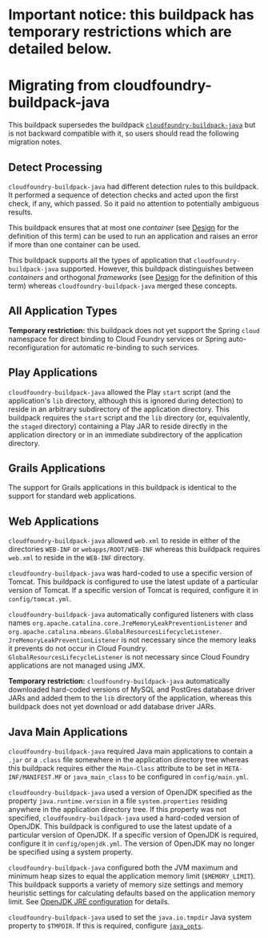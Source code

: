 # Important notice: this buildpack has temporary restrictions which are detailed below.

# Migrating from cloudfoundry-buildpack-java

This buildpack supersedes the buildpack [`cloudfoundry-buildpack-java`](https://github.com/cloudfoundry/cloudfoundry-buildpack-java) but is not backward compatible with it, so users should read the following migration notes.

## Detect Processing

`cloudfoundry-buildpack-java` had different detection rules to this buildpack.  It performed a sequence of detection checks and acted upon the first check, if any, which passed. So it paid no attention to potentially ambiguous results.

This buildpack ensures that at most one _container_ (see [Design](design.md) for the definition of this term) can be used to run an application and raises an error if more than one container can be used.

This buildpack supports all the types of application that `cloudfoundry-buildpack-java` supported.  However, this buildpack distinguishes between _containers_ and orthogonal _frameworks_ (see [Design](design.md) for the definition of this term) whereas `cloudfoundry-buildpack-java` merged these concepts.

## All Application Types

<b>Temporary restriction:</b> this buildpack does not yet support the Spring `cloud` namespace for direct binding to Cloud Foundry services or Spring auto-reconfiguration for automatic re-binding to such services.

## Play Applications

`cloudfoundry-buildpack-java` allowed the Play `start` script (and the application's `lib` directory, although this is ignored during detection) to reside in an arbitrary subdirectory of the application directory. This buildpack requires the `start` script and the `lib` directory (or, equivalently, the `staged` directory) containing a Play JAR to reside directly in the application directory or in an immediate subdirectory of the application directory.

## Grails Applications

The support for Grails applications in this buildpack is identical to the support for standard web applications.

## Web Applications

`cloudfoundry-buildpack-java` allowed `web.xml` to reside in either of the directories `WEB-INF` or `webapps/ROOT/WEB-INF` whereas this buildpack requires `web.xml` to reside in the `WEB-INF` directory.

`cloudfoundry-buildpack-java` was hard-coded to use a specific version of Tomcat.  This buildpack is configured to use the latest update of a particular version of Tomcat. If a specific version of Tomcat is required, configure it in `config/tomcat.yml`.

`cloudfoundry-buildpack-java` automatically configured listeners with class names `org.apache.catalina.core.JreMemoryLeakPreventionListener` and `org.apache.catalina.mbeans.GlobalResourcesLifecycleListener`. `JreMemoryLeakPreventionListener` is not necessary since the memory leaks it prevents do not occur in Cloud Foundry. `GlobalResourcesLifecycleListener` is not necessary since Cloud Foundry applications are not managed using JMX.

<b>Temporary restriction:</b> `cloudfoundry-buildpack-java` automatically downloaded hard-coded versions of MySQL and PostGres database driver JARs and added them to the `lib` directory of the application, whereas this buildpack does not yet download or add database driver JARs.

## Java Main Applications

`cloudfoundry-buildpack-java` required Java main applications to contain a `.jar` or a `.class` file somewhere in the application directory tree whereas this buildpack requires either the `Main-Class` attribute to be set in `META-INF/MANIFEST.MF` or `java_main_class` to be configured in `config/main.yml`.

`cloudfoundry-buildpack-java` used a version of OpenJDK specified as the property `java.runtime.version` in a file `system.properties` residing anywhere in the application directory tree. If this property was not specified, `cloudfoundry-buildpack-java` used a hard-coded version of OpenJDK.  This buildpack is configured to use the latest update of a particular version of OpenJDK. If a specific version of OpenJDK is required, configure it in `config/openjdk.yml`. The version of OpenJDK may no longer be specified using a system property.

`cloudfoundry-buildpack-java` configured both the JVM maximum and minimum heap sizes to equal the application memory limit (`$MEMORY_LIMIT`). This buildpack supports a variety of memory size settings and memory heuristic settings for calculating defaults based on the application memory limit.  See [OpenJDK JRE configuration](jre-openjdk.md#configuration) for details.

`cloudfoundry-buildpack-java` used to set the `java.io.tmpdir` Java system property to `$TMPDIR`.  If this is required, configure [`java_opts`](framework-java_opts.md#configuration).

